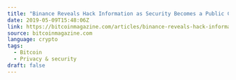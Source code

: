 ```yaml
---
title: "Binance Reveals Hack Information as Security Becomes a Public Concern"
date: 2019-05-09T15:48:06Z
link: https://bitcoinmagazine.com/articles/binance-reveals-hack-information-security-becomes-public-concern/?utm_medium=RSS&utm_source=news.12bit.vn
source: bitcoinmagazine.com
language: crypto
tags:
  - Bitcoin
  - Privacy & security
draft: false
---
```

